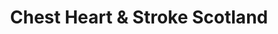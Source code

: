 ---
title: "Chest Heart & Stroke Scotland"
url: /edinburgh/chest-heart-und-stroke-scotland/
shop: Gebrauchtwaren
---